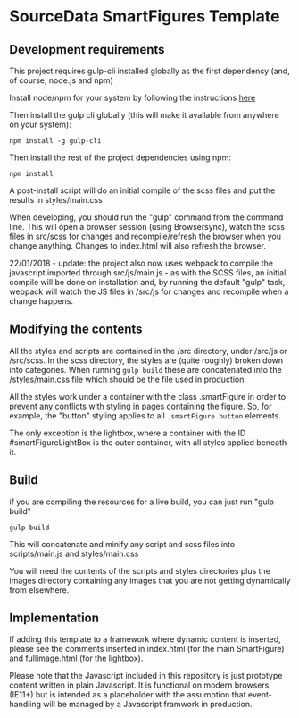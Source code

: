 # SourceData SmartFigures Template

## Development requirements

This project requires gulp-cli installed globally as the first dependency (and, of course, node.js and npm)

Install node/npm for your system by following the instructions [here](https://nodejs.org/en/)

Then install the gulp cli globally (this will make it available from anywhere on your system):

```
npm install -g gulp-cli
```

Then install the rest of the project dependencies using npm:

```
npm install
```

A post-install script will do an initial compile of the scss files and put the results in styles/main.css

When developing, you should run the "gulp" command from the command line. This will open a browser session (using Browsersync), watch the scss files in src/scss for changes and recompile/refresh the browser when you change anything. Changes to index.html will also refresh the browser.

22/01/2018 - update: the project also now uses webpack to compile the javascript imported through src/js/main.js - as with the SCSS files, an initial compile will be done on installation and, by running the default "gulp" task, webpack will watch the JS files in /src/js for changes and recompile when a change happens.

## Modifying the contents

All the styles and scripts are contained in the /src directory, under /src/js or /src/scss. In the scss directory, the styles are (quite roughly) broken down into categories. When running `gulp build` these are concatenated into the /styles/main.css file which should be the file used in production.

All the styles work under a container with the class .smartFigure in order to prevent any conflicts with styling in pages containing the figure. So, for example, the "button" styling applies to all `.smartFigure button` elements.

The only exception is the lightbox, where a container with the ID #smartFigureLightBox is the outer container, with all styles applied beneath it.

## Build

if you are compiling the resources for a live build, you can just run "gulp build"

```
gulp build
```

This will concatenate and minify any script and scss files into scripts/main.js and styles/main.css

You will need the contents of the scripts and styles directories plus the images directory containing any images that you are not getting dynamically from elsewhere.

## Implementation

If adding this template to a framework where dynamic content is inserted, please see the comments inserted in index.html (for the main SmartFigure) and fullimage.html (for the lightbox).

Please note that the Javascript included in this repository is just prototype content written in plain Javascript. It is functional on modern browsers (IE11+) but is intended as a placeholder with the assumption that event-handling will be managed by a Javascript framwork in production. 